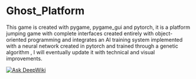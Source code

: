 # Ghost_Platform
This game is created with pygame, pygame_gui and pytorch, it is a platform jumping game with complete interfaces created entirely with object-oriented programming and integrates an AI training system implemented with a neural network created in pytorch and trained through a genetic algorithm , I will eventually update it with technical and visual improvements.

[![Ask DeepWiki](https://deepwiki.com/badge.svg)](https://deepwiki.com/Drakonosinc/Ghost_Platform_Game)